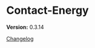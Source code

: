 # Contact-Energy

**Version:** 0.3.14









































[Changelog](CHANGELOG.md)





